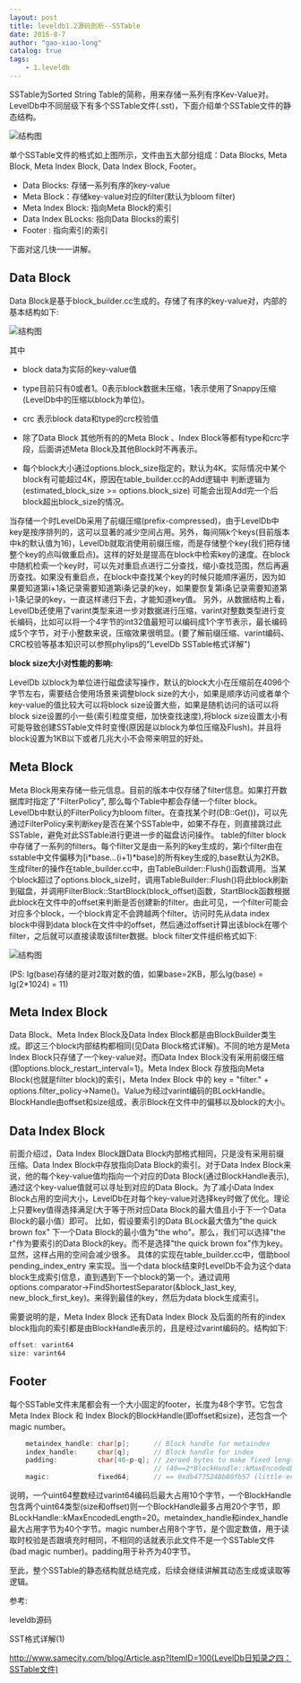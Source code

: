 ```yaml
---
layout: post
title: leveldb1.2源码剖析--SSTable
date: 2016-8-7
author: "gao-xiao-long"
catalog: true
tags:
    - 1.leveldb
---
```


SSTable为Sorted String Table的简称，用来存储一系列有序Kev-Value对。LevelDb中不同层级下有多个SSTable文件(.sst)，下面介绍单个SSTable文件的静态结构。

![结构图](/img/in-post/leveldb/sstable.png)

单个SSTable文件的格式如上图所示，文件由五大部分组成：Data Blocks, Meta Block, Meta Index Block, Data Index Block, Footer。

* Data Blocks: 存储一系列有序的key-value
* Meta Block：存储key-value对应的filter(默认为bloom filter)
* Meta Index Block: 指向Meta Block的索引
* Data Index BLocks: 指向Data Blocks的索引
* Footer : 指向索引的索引

下面对这几快一一讲解。

## Data Block

Data Block是基于block_builder.cc生成的。存储了有序的key-value对，内部的基本结构如下:

![结构图](/img/in-post/leveldb/data_block.png)

其中

* block data为实际的key-value值

* type目前只有0或者1。0表示block数据未压缩，1表示使用了Snappy压缩(LevelDb中的压缩以block为单位)。

* crc 表示block data和type的crc校验值

* 除了Data Block 其他所有的的Meta Block 、Index Block等都有type和crc字段，后面讲述Meta Block及其他Block时不再表示。
* 每个block大小通过options.block_size指定的，默认为4K。实际情况中某个block有可能超过4K，原因在table_builder.cc的Add逻辑中
判断逻辑为(estimated_block_size >= options.block_size) 可能会出现Add完一个后block超出block_size的情况。

当存储一个时LevelDb采用了前缀压缩(prefix-compressed)，由于LevelDb中key是按序排列的，这可以显著的减少空间占用。另外，每间隔k个keys(目前版本中k的默认值为16)，LevelDb就取消使用前缀压缩，而是存储整个key(我们把存储整个key的点叫做重启点)。这样的好处是提高在block中检索key的速度。在block中随机检索一个key时，可以先对重启点进行二分查找，缩小查找范围，然后再遍历查找。如果没有重启点，在block中查找某个key的时候只能顺序遍历，因为如果要知道第i+1条记录需要知道第i条记录的key，如果要恢复第i条记录需要知道第i-1条记录的key，一直这样递归下去，才能知道key值。
另外，从数据结构上看，LevelDb还使用了varint类型来进一步对数据进行压缩，varint对整数类型进行变长编码，比如可以将一个4字节的int32值最短可以编码成1个字节表示，最长编码成5个字节，对于小整数来说，压缩效果很明显。(要了解前缀压缩、varint编码、CRC校验等基本知识可以参照phylips的"LevelDb SSTable格式详解")

**block size大小对性能的影响:**

LevelDb 以block为单位进行磁盘读写操作，默认的block大小在压缩前在4096个字节左右，需要结合使用场景来调整block size的大小，如果是顺序访问或者单个key-value的值比较大可以将block size设置大些，如果是随机访问的话可以将block size设置的小一些(索引粒度变细，加快查找速度),将block size设置太小有可能导致创建SSTable文件时变慢(原因是以block为单位压缩及Flush)。并且将block设置为1KB以下或者几兆大小不会带来明显的好处。

## Meta Block
Meta Block用来存储一些元信息。目前的版本中仅存储了filter信息。如果打开数据库时指定了"FilterPolicy", 那么每个Table中都会存储一个filter block。LevelDb中默认的FilterPolicy为bloom filter。在查找某个时(DB::Get())，可以先通过FilterPolicy来判断key是否在某个SSTable中，如果不存在，则直接跳过此SSTable，避免对此SSTable进行更进一步的磁盘访问操作。
table的filter block中存储了一系列的filters。每个filter又是由一系列的key生成的，第i个filter由在sstable中文件偏移为[i*base...(i+1)*base]的所有key生成的,base默认为2KB。生成filter的操作在table_builder.cc中，由TableBuilder::Flush()函数调用。当某个block超过了options.block_size时，调用TableBuilder::Flush()将此block刷新到磁盘，并调用FilterBlock::StartBlock(block_offset)函数，StartBlock函数根据此block在文件中的offset来判断是否创建新的filter。由此可见，一个filter可能会对应多个block，一个block肯定不会跨越两个filter。访问时先从data index block中得到data block在文件中的offset，然后通过offset计算出该block在哪个filter，之后就可以直接读取该filter数据。block filter文件组织格式如下:

![结构图](/img/in-post/leveldb/filter_block.png)

(PS: lg(base)存储的是对2取对数的值，如果base=2KB，那么lg(base) = lg(2*1024) = 11)

## Meta Index Block
Data Block、Meta Index Block及Data Index Block都是由BlockBuilder类生成。即这三个block内部结构都相同(见Data Block格式详解)。不同的地方是Meta Index Block只存储了一个key-value对。而Data Index Block没有采用前缀压缩(即options.block_restart_interval=1)。Meta Index Block 存放指向Meta Block(也就是filter block)的索引，Meta Index Block 中的 key = "filter." + options.filter_policy->Name()。Value为经过varint编码的BLockHandle。BlockHandle由offset和size组成，表示Block在文件中的偏移以及block的大小。

## Data Index Block
前面介绍过，Data Index Block跟Data Block内部格式相同，只是没有采用前缀压缩。Data Index Block中存放指向Data Block的索引。对于Data Index Block来说，他的每个key-value值均指向一个对应的Data Block(通过BlockHandle表示),通过这个key-value值就可以寻址到对应的Data Block。为了减小Data Index Block占用的空间大小，LevelDb在对每个key-value对选择key时做了优化。理论上只要key值得选择满足(大于等于所对应Data Block的最大值且小于下一个Data Block的最小值）即可。 比如，假设要索引的Data BLock最大值为"the quick brown fox" 下一个Data Block的最小值为"the who"。那么，我们可以选择"the r"作为要索引的Data Block的key。而不是选择"the quick brown fox"作为key。显然，这样占用的空间会减少很多。
具体的实现在table_builder.cc中，借助bool pending_index_entry 来实现。当一个data block结束时LevelDb不会为这个data block生成索引信息，直到遇到下一个block的第一个。通过调用options.comparator->FindShortestSeparator(&block_last_key, new_block_first_key)。来得到最佳的key，然后为data block生成索引。

需要说明的是，Meta Index Block 还有Data Index Block 及后面的所有的index block指向的索引都是由BlockHandle表示的，且是经过varint编码的。结构如下:

```c++
offset: varint64
size: varint64
```


## Footer
每个SSTable文件末尾都会有一个大小固定的footer，长度为48个字节。它包含Meta Index Block 和 Index Block的BlockHandle(即offset和size)，还包含一个magic number。

```c++
    metaindex_handle: char[p];      // Block handle for metaindex
    index_handle:     char[q];      // Block handle for index
    padding:          char[40-p-q]; // zeroed bytes to make fixed length
                                    // (40==2*BlockHandle::kMaxEncodedLength)
    magic:            fixed64;      // == 0xdb4775248b80fb57 (little-endian)

```
说明，一个uint64整数经过varint64编码后最大占用10个字节，一个BlockHandle包含两个uint64类型(size和offset)则一个BlockHandle最多占用20个字节，即BLockHandle::kMaxEncodedLength=20。metaindex_handle和index_handle最大占用字节为40个字节。magic number占用8个字节，是个固定数值，用于读取时校验是否跟填充时相同，不相同的话就表示此文件不是一个SSTable文件(bad magic number)。padding用于补齐为40字节。

至此，整个SSTable的静态结构就总结完成，后续会继续讲解其动态生成或读取等逻辑。

参考:

leveldb源码

SST格式详解(1)

http://www.samecity.com/blog/Article.asp?ItemID=100(LevelDb日知录之四：SSTable文件)
